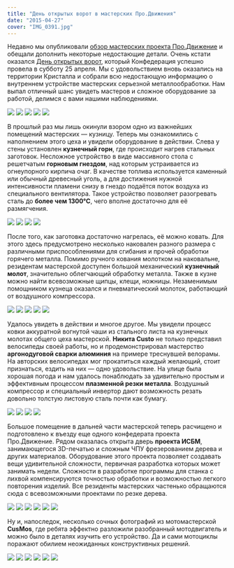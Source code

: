 ```yaml
---
title: "День открытых ворот в мастерских Про.Движения"
date: "2015-04-27"
cover: "IMG_0391.jpg"
---
```


Недавно мы опубликовали [обзор мастерских проекта Про.Движение](/workshop/catalog/pro-dvizhenie/) и обещали дополнить некоторые недостающие детали. Очень кстати оказался [День открытых ворот](/practice/event/den-otkrytyh-vorot/), который Конфедерация успешно провела в субботу 25 апреля. Мы с удовольствием вновь оказались на территории Кристалла и собрали всю недостающую информацию о внутреннем устройстве мастерских серьезной металлообработки. Нам выпал отличный шанс увидеть мастеров и сложное оборудование за работой, делимся с вами нашими наблюдениями.

![](./images/IMG_0394.jpg)
![](./images/IMG_0419.jpg)
![](./images/IMG_0401.jpg)
![](./images/IMG_0395.jpg)
![](./images/IMG_0396.jpg)

В прошлый раз мы лишь окинули взором одно из важнейших помещений мастерских — кузницу. Теперь мы ознакомились с наполнением этого цеха и увидели оборудование в действии. Слева у стены установлен **кузнечный горн**, где происходит нагрев стальных заготовок. Несложное устройство в виде массивного стола с решетчатым **горновым гнездом**, над которым устраивается из огнеупорного кирпича очаг. В качестве топлива используется каменный или обычный древесный уголь, а для достижения нужной интенсивности пламени снизу в гнездо подаётся поток воздуха из специального вентилятора. Такое устройство позволяет разогревать сталь до **более чем 1300°С**, чего вполне достаточно для её размягчения.

![](./images/IMG_0334.jpg)
![](./images/IMG_0397.jpg)
![](./images/IMG_0398.jpg)
![](./images/IMG_0399.jpg)

После того, как заготовка достаточно нагрелась, её можно ковать. Для этого здесь предусмотрено несколько наковален разного размера с различными приспособлениями для сгибания и прочей обработки горячего металла. Помимо ручного кования молотком на наковальне, резидентам мастерской доступен большой механический **кузнечный молот**, значительно облегчающий обработку металла. Также в кузне можно найти всевозможные щипцы, клещи, ножницы. Незаменимым помощником кузнеца оказался и пневматический молоток, работающий от воздушного компрессора.

![](./images/IMG_0320.jpg)
![](./images/IMG_0418.jpg)
![](./images/IMG_0415.jpg)
![](./images/IMG_0416.jpg)
![](./images/IMG_0417.jpg)

Удалось увидеть в действии и многое другое. Мы увидели процесс ковки аккуратной вогнутой чаши из стального листа на кузнечных молотах общего цеха мастерской. **Никита Custo** не только представил велосипеды своей работы, но и продемонстрировал мастерство **аргонодуговой сварки алюминия** на примере треснувшей велорамы. На авторских велосипедах мог прокатиться каждый желающий, стоит признаться, ездить на них — одно удовольствие. На улице была хорошая погода и нам удалось понаблюдать за удивительно простым и эффективным процессом **плазменной резки металла**. Воздушный компрессор и специальный инвертор дают возможность резать довольно толстую листовую сталь почти как бумагу.

![](./images/IMG_0412.jpg)
![](./images/IMG_0413.jpg)
![](./images/IMG_0414.jpg)
![](./images/IMG_0291.jpg)

Большое помещение в дальней части мастерской теперь расчищено и подготовлено к въезду еще одного конфедерата проекта Про.Движение. Рядом оказалась открыта дверь **проекта ИСБМ**, занимающегося 3D-печатью и сложным ЧПУ фрезерованием дерева и других материалов. Оборудование этого проекта позволяет создавать вещи удивительной сложности, первичная разработка которых может занимать недели. Сложности в разработке программы для станка с лихвой компенсируются точностью обработки и возможностью легкого повторения изделий. Все резиденты мастерских частенько обращаются сюда с всевозможными проектами по резке дерева.

![](./images/IMG_0420.jpg)
![](./images/IMG_0411.jpg)
![](./images/IMG_0409.jpg)
![](./images/IMG_0408.jpg)
![](./images/IMG_0410.jpg)
![](./images/IMG_0298.jpg)

Ну и, напоследок, несколько сочных фотографий из мотомастерской **CusMos**, где ребята эффектно разложили разобранный мотодвигатель и можно было в деталях изучить его устройство. Да и сами мотоциклы поражают обилием неожиданных конструктивных решений.

![](./images/IMG_0402.jpg)
![](./images/IMG_0403.jpg)
![](./images/IMG_0404.jpg)
![](./images/IMG_0405.jpg)
![](./images/IMG_0406.jpg)
![](./images/IMG_0407.jpg)
